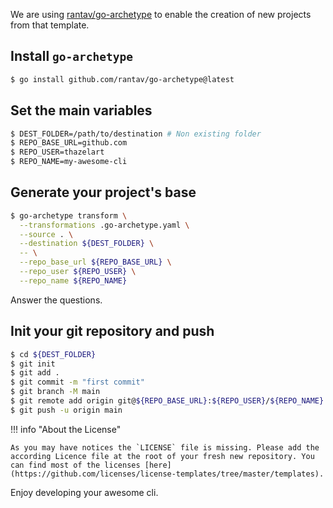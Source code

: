 We are using [rantav/go-archetype](https://github.com/rantav/go-archetype) to enable the creation of new projects from that template.

## Install `go-archetype`

```bash
$ go install github.com/rantav/go-archetype@latest
```

## Set the main variables

```bash
$ DEST_FOLDER=/path/to/destination # Non existing folder
$ REPO_BASE_URL=github.com
$ REPO_USER=thazelart
$ REPO_NAME=my-awesome-cli
```

## Generate your project's base

```bash
$ go-archetype transform \
  --transformations .go-archetype.yaml \
  --source . \
  --destination ${DEST_FOLDER} \
  -- \
  --repo_base_url ${REPO_BASE_URL} \
  --repo_user ${REPO_USER} \
  --repo_name ${REPO_NAME}
```

Answer the questions.

## Init your git repository and push

```bash
$ cd ${DEST_FOLDER}
$ git init
$ git add .
$ git commit -m "first commit"
$ git branch -M main
$ git remote add origin git@${REPO_BASE_URL}:${REPO_USER}/${REPO_NAME}.git
$ git push -u origin main
```

!!! info "About the License"

    As you may have notices the `LICENSE` file is missing. Please add the according Licence file at the root of your fresh new repository. You can find most of the licenses [here](https://github.com/licenses/license-templates/tree/master/templates).

Enjoy developing your awesome cli.
